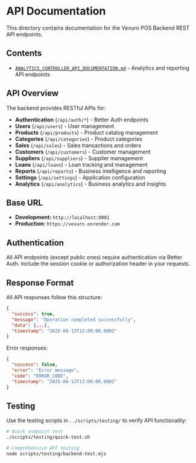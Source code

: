 # API Documentation

This directory contains documentation for the Vevurn POS Backend REST API endpoints.

## Contents

- [`ANALYTICS_CONTROLLER_API_DOCUMENTATION.md`](./ANALYTICS_CONTROLLER_API_DOCUMENTATION.md) - Analytics and reporting API endpoints

## API Overview

The backend provides RESTful APIs for:

- **Authentication** (`/api/auth/*`) - Better Auth endpoints
- **Users** (`/api/users`) - User management
- **Products** (`/api/products`) - Product catalog management
- **Categories** (`/api/categories`) - Product categories
- **Sales** (`/api/sales`) - Sales transactions and orders
- **Customers** (`/api/customers`) - Customer management
- **Suppliers** (`/api/suppliers`) - Supplier management
- **Loans** (`/api/loans`) - Loan tracking and management
- **Reports** (`/api/reports`) - Business intelligence and reporting
- **Settings** (`/api/settings`) - Application configuration
- **Analytics** (`/api/analytics`) - Business analytics and insights

## Base URL

- **Development:** `http://localhost:8001`
- **Production:** `https://vevurn.onrender.com`

## Authentication

All API endpoints (except public ones) require authentication via Better Auth. Include the session cookie or authorization header in your requests.

## Response Format

All API responses follow this structure:

```json
{
  "success": true,
  "message": "Operation completed successfully",
  "data": {...},
  "timestamp": "2025-08-13T12:00:00.000Z"
}
```

Error responses:

```json
{
  "success": false,
  "error": "Error message",
  "code": "ERROR_CODE",
  "timestamp": "2025-08-13T12:00:00.000Z"
}
```

## Testing

Use the testing scripts in `../scripts/testing/` to verify API functionality:

```bash
# Quick endpoint test
./scripts/testing/quick-test.sh

# Comprehensive API testing
node scripts/testing/backend-test.mjs
```
